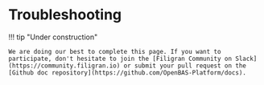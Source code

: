 # Troubleshooting

!!! tip "Under construction"

    We are doing our best to complete this page. If you want to participate, don't hesitate to join the [Filigran Community on Slack](https://community.filigran.io) or submit your pull request on the [Github doc repository](https://github.com/OpenBAS-Platform/docs).

